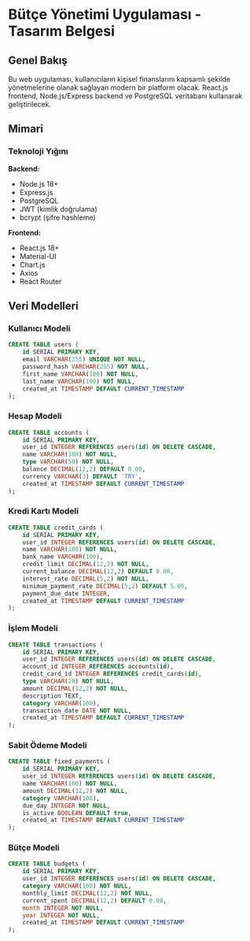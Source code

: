 # Bütçe Yönetimi Uygulaması - Tasarım Belgesi

## Genel Bakış

Bu web uygulaması, kullanıcıların kişisel finanslarını kapsamlı şekilde yönetmelerine olanak sağlayan modern bir platform olacak. React.js frontend, Node.js/Express backend ve PostgreSQL veritabanı kullanarak geliştirilecek.

## Mimari

### Teknoloji Yığını

**Backend:**
- Node.js 18+
- Express.js
- PostgreSQL
- JWT (kimlik doğrulama)
- bcrypt (şifre hashleme)

**Frontend:**
- React.js 18+
- Material-UI
- Chart.js
- Axios
- React Router

## Veri Modelleri

### Kullanıcı Modeli
```sql
CREATE TABLE users (
    id SERIAL PRIMARY KEY,
    email VARCHAR(255) UNIQUE NOT NULL,
    password_hash VARCHAR(255) NOT NULL,
    first_name VARCHAR(100) NOT NULL,
    last_name VARCHAR(100) NOT NULL,
    created_at TIMESTAMP DEFAULT CURRENT_TIMESTAMP
);
```

### Hesap Modeli
```sql
CREATE TABLE accounts (
    id SERIAL PRIMARY KEY,
    user_id INTEGER REFERENCES users(id) ON DELETE CASCADE,
    name VARCHAR(100) NOT NULL,
    type VARCHAR(50) NOT NULL,
    balance DECIMAL(12,2) DEFAULT 0.00,
    currency VARCHAR(3) DEFAULT 'TRY',
    created_at TIMESTAMP DEFAULT CURRENT_TIMESTAMP
);
```

### Kredi Kartı Modeli
```sql
CREATE TABLE credit_cards (
    id SERIAL PRIMARY KEY,
    user_id INTEGER REFERENCES users(id) ON DELETE CASCADE,
    name VARCHAR(100) NOT NULL,
    bank_name VARCHAR(100),
    credit_limit DECIMAL(12,2) NOT NULL,
    current_balance DECIMAL(12,2) DEFAULT 0.00,
    interest_rate DECIMAL(5,2) NOT NULL,
    minimum_payment_rate DECIMAL(5,2) DEFAULT 5.00,
    payment_due_date INTEGER,
    created_at TIMESTAMP DEFAULT CURRENT_TIMESTAMP
);
```

### İşlem Modeli
```sql
CREATE TABLE transactions (
    id SERIAL PRIMARY KEY,
    user_id INTEGER REFERENCES users(id) ON DELETE CASCADE,
    account_id INTEGER REFERENCES accounts(id),
    credit_card_id INTEGER REFERENCES credit_cards(id),
    type VARCHAR(20) NOT NULL,
    amount DECIMAL(12,2) NOT NULL,
    description TEXT,
    category VARCHAR(100),
    transaction_date DATE NOT NULL,
    created_at TIMESTAMP DEFAULT CURRENT_TIMESTAMP
);
```

### Sabit Ödeme Modeli
```sql
CREATE TABLE fixed_payments (
    id SERIAL PRIMARY KEY,
    user_id INTEGER REFERENCES users(id) ON DELETE CASCADE,
    name VARCHAR(100) NOT NULL,
    amount DECIMAL(12,2) NOT NULL,
    category VARCHAR(100),
    due_day INTEGER NOT NULL,
    is_active BOOLEAN DEFAULT true,
    created_at TIMESTAMP DEFAULT CURRENT_TIMESTAMP
);
```

### Bütçe Modeli
```sql
CREATE TABLE budgets (
    id SERIAL PRIMARY KEY,
    user_id INTEGER REFERENCES users(id) ON DELETE CASCADE,
    category VARCHAR(100) NOT NULL,
    monthly_limit DECIMAL(12,2) NOT NULL,
    current_spent DECIMAL(12,2) DEFAULT 0.00,
    month INTEGER NOT NULL,
    year INTEGER NOT NULL,
    created_at TIMESTAMP DEFAULT CURRENT_TIMESTAMP
);
```